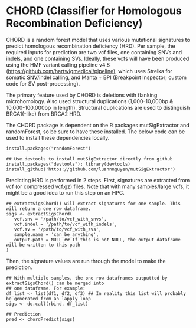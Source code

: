 # CHORD (Classifier for Homologous Recombination Deficiency)

CHORD is a random forest model that uses various mutational signatures to predict homologous
recombination deficiency (HRD). Per sample, the required inputs for prediction are two vcf files,
one containing SNVs and indels, and one containing SVs. Ideally, these vcfs will have been produced
using the HMF variant calling pipeline v4.8 (https://github.com/hartwigmedical/pipeline), which uses
Strelka for somatic SNV/indel calling, and Manta + BPI (Breakpoint Inspector; custom code for SV
post-processing).

The primary feature used by CHORD is deletions with flanking microhomology. Also used structural 
duplications (1,000-10,000bp & 10,000-100,000bp in length). Structural duplications are used to 
distinguish BRCA1(-like) from BRCA2 HRD.

The CHORD package is dependent on the R packages mutSigExtractor and randomForest, so be sure to
have these installed. The below code can be used to install these dependencies locally.
```
install.packages("randomForest")

## Use devtools to install mutSigExtractor directly from github
install.packages("devtools"); library(devtools)
install_github('https://github.com/luannnguyen/mutSigExtractor')
```

Predicting HRD is performed in 2 steps. First, signatures are extracted from vcf (or compressed 
vcf.gz) files. Note that with many samples/large vcfs, it might be a good idea to run this step on 
an HPC.
```
## extractSigsChord() will extract signatures for one sample. This will return a one row dataframe.
sigs <- extractSigsChord(
   vcf.snv = '/path/to/vcf_with_snvs',
   vcf.indel = '/path/to/vcf_with_indels',
   vcf.sv = '/path/to/vcf_with_svs',
   sample.name = 'can_be_anything',
   output.path = NULL ## If this is not NULL, the output dataframe will be written to this path
)
```

Then, the signature values are run through the model to make the prediction.
```
## With multiple samples, the one row dataframes outputted by extractSigsChord() can be merged into 
## one dataframe. For example:
df_list <- list(df1, df2, df3) ## In reality this list will probably be generated from an lapply loop
sigs <- do.call(rbind, df_list)

## Prediction
pred <- chordPredict(sigs)
```